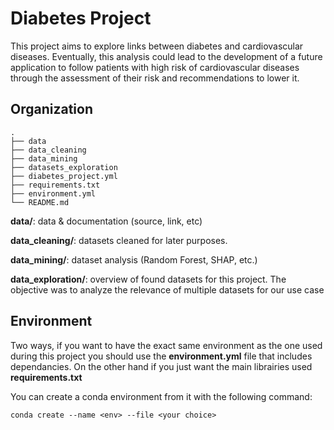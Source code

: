 # Diabetes Project
This project aims to explore links between diabetes and cardiovascular diseases. Eventually, this analysis could lead to the development of a future application to follow patients with high risk of cardiovascular diseases through the assessment of their risk and recommendations to lower it.

## Organization
```
.
├── data 
├── data_cleaning
├── data_mining
├── datasets_exploration
├── diabetes_project.yml
├── requirements.txt
├── environment.yml
└── README.md
```

**data/**: data & documentation (source, link, etc) 

**data_cleaning/**: datasets cleaned for later purposes.

**data_mining/**: dataset analysis (Random Forest, SHAP, etc.)

**data_exploration/**: overview of found datasets for this project. The objective was to analyze the relevance of multiple datasets for our use case


## Environment
Two ways, if you want to have the exact same environment as the one used during this project you should use the **environment.yml** file that includes dependancies. On the other hand if you just want the main librairies used **requirements.txt**


You can create a conda environment from it with the following command:
```
conda create --name <env> --file <your choice>
```
